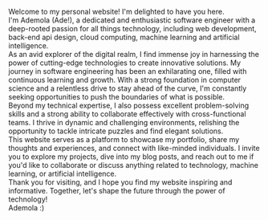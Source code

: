 Welcome to my personal website! I'm delighted to have you here.
<br/>
I'm Ademola (Ade!), a dedicated and enthusiastic software engineer with a deep-rooted passion for all things technology, including web development, back-end api design, cloud computing, machine learning and artificial intelligence.
<br/>
As an avid explorer of the digital realm, I find immense joy in harnessing the power of cutting-edge technologies to create innovative solutions. My journey in software engineering has been an exhilarating one, filled with continuous learning and growth. With a strong foundation in computer science and a relentless drive to stay ahead of the curve, I'm constantly seeking opportunities to push the boundaries of what is possible.
<br/>
Beyond my technical expertise, I also possess excellent problem-solving skills and a strong ability to collaborate effectively with cross-functional teams. I thrive in dynamic and challenging environments, relishing the opportunity to tackle intricate puzzles and find elegant solutions.
<br/>
This website serves as a platform to showcase my portfolio, share my thoughts and experiences, and connect with like-minded individuals. I invite you to explore my projects, dive into my blog posts, and reach out to me if you'd like to collaborate or discuss anything related to technology, machine learning, or artificial intelligence.
<br/>
Thank you for visiting, and I hope you find my website inspiring and informative. Together, let's shape the future through the power of technology!
<br/>
Ademola :)
